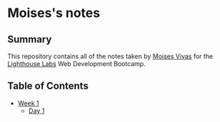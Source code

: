 # Moises's notes

## Summary

This repository contains all of the notes taken by [Moises Vivas](https://github.com/moisesvivass) for the [Lighthouse Labs](https://www.lighthouselabs.ca) Web Development Bootcamp.

## Table of Contents

- [Week 1](/Week_1)
  - [Day 1](/Week_1/Day_1)
